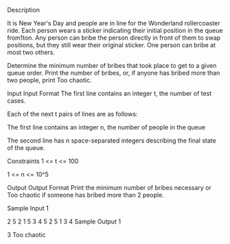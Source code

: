 Description

It is New Year's Day and people are in line for the Wonderland rollercoaster ride. Each person wears a sticker indicating their initial position in the queue from1ton. Any person can bribe the person directly in front of them to swap positions, but they still wear their original sticker. One person can bribe at most two others.

Determine the minimum number of bribes that took place to get to a given queue order. Print the number of bribes, or, if anyone has bribed more than two people, print Too chaotic.


Input
Input Format
The first line contains an integer t, the number of test cases.

Each of the next t pairs of lines are as follows:

The first line contains an integer n, the number of people in the queue

The second line has n space-separated integers describing the final state of the queue.

Constraints
1 <= t <= 100

1 <= n <= 10^5


Output
Output Format
Print the minimum number of bribes necessary or Too chaotic if someone has bribed more than 2 people.


Sample Input 1 

2
5
2 1 5 3 4
5
2 5 1 3 4
Sample Output 1

3
Too chaotic
